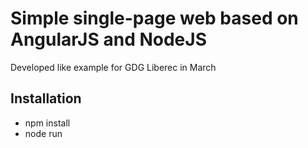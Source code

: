 # Simple single-page web based on AngularJS and NodeJS

Developed like example for GDG Liberec in March

## Installation

* npm install
* node run
